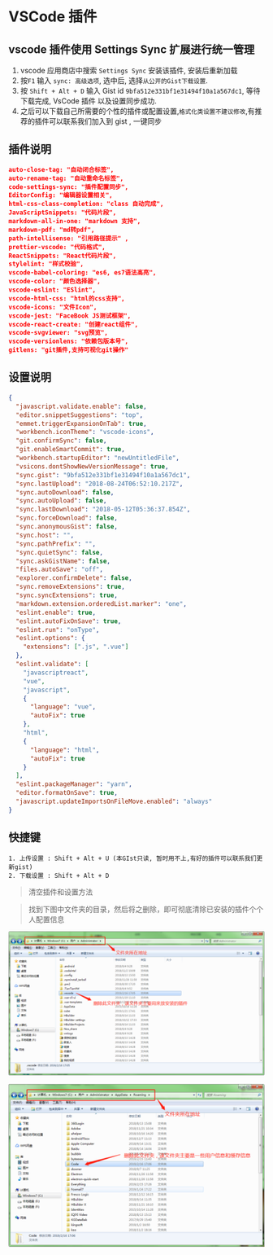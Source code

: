 # VSCode 插件

## vscode 插件使用 Settings Sync 扩展进行统一管理

1. vscode 应用商店中搜索 `Settings Sync` 安装该插件, 安装后重新加载
1. 按`F1` 输入 `sync: 高级选项`, 选中后, 选择`从公开的Gist下载设置`.
1. 按 `Shift + Alt + D` 输入 Gist id `9bfa512e331bf1e31494f10a1a567dc1`, 等待下载完成, VsCode 插件 以及设置同步成功.
1. 之后可以下载自己所需要的个性的插件或配置设置,`格式化类设置不建议修改`,有推荐的插件可以联系我们加入到 gist , 一键同步

## 插件说明

```json
auto-close-tag: "自动闭合标签",
auto-rename-tag: "自动重命名标签",
code-settings-sync: "插件配置同步",
EditorConfig: "编辑器设置相关",
html-css-class-completion: "class 自动完成",
JavaScriptSnippets: "代码片段",
markdown-all-in-one: "markdown 支持",
markdown-pdf: "md转pdf",
path-intellisense: "引用路径提示" ,
prettier-vscode: "代码格式",
ReactSnippets: "React代码片段",
stylelint: "样式校验",
vscode-babel-coloring: "es6, es7语法高亮",
vscode-color: "颜色选择器",
vscode-eslint: "ESlint",
vscode-html-css: "html的css支持",
vscode-icons: "文件Icon",
vscode-jest: "FaceBook JS测试框架",
vscode-react-create: "创建react组件",
vscode-svgviewer: "svg预览",
vscode-versionlens: "依赖包版本号",
gitlens: "git插件,支持可视化git操作"
```

## 设置说明

```json
{
  "javascript.validate.enable": false,
  "editor.snippetSuggestions": "top",
  "emmet.triggerExpansionOnTab": true,
  "workbench.iconTheme": "vscode-icons",
  "git.confirmSync": false,
  "git.enableSmartCommit": true,
  "workbench.startupEditor": "newUntitledFile",
  "vsicons.dontShowNewVersionMessage": true,
  "sync.gist": "9bfa512e331bf1e31494f10a1a567dc1",
  "sync.lastUpload": "2018-08-24T06:52:10.217Z",
  "sync.autoDownload": false,
  "sync.autoUpload": false,
  "sync.lastDownload": "2018-05-12T05:36:37.854Z",
  "sync.forceDownload": false,
  "sync.anonymousGist": false,
  "sync.host": "",
  "sync.pathPrefix": "",
  "sync.quietSync": false,
  "sync.askGistName": false,
  "files.autoSave": "off",
  "explorer.confirmDelete": false,
  "sync.removeExtensions": true,
  "sync.syncExtensions": true,
  "markdown.extension.orderedList.marker": "one",
  "eslint.enable": true,
  "eslint.autoFixOnSave": true,
  "eslint.run": "onType",
  "eslint.options": {
    "extensions": [".js", ".vue"]
  },
  "eslint.validate": [
    "javascriptreact",
    "vue",
    "javascript",
    {
      "language": "vue",
      "autoFix": true
    },
    "html",
    {
      "language": "html",
      "autoFix": true
    }
  ],
  "eslint.packageManager": "yarn",
  "editor.formatOnSave": true,
  "javascript.updateImportsOnFileMove.enabled": "always"
}
```

## 快捷键

```
1. 上传设置 : Shift + Alt + U (本GIst只读, 暂时用不上,有好的插件可以联系我们更新gist)
2. 下载设置 : Shift + Alt + D
```

> 清空插件和设置方法

> 找到下图中文件夹的目录，然后将之删除，即可彻底清除已安装的插件个个人配置信息

![第一步](./images/1.png)

![第二步](./images/2.png)
